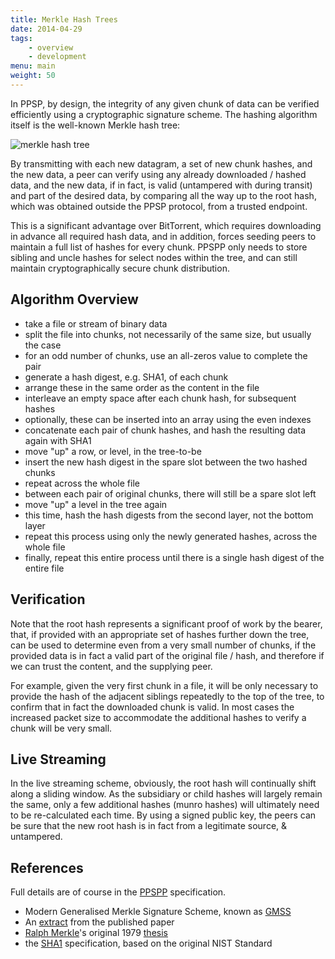 ```yaml
---
title: Merkle Hash Trees
date: 2014-04-29
tags:
    - overview
    - development
menu: main
weight: 50
---
```


In PPSP, by design, the integrity of any given chunk of data can be verified
efficiently using a cryptographic signature scheme. The hashing algorithm
itself is the well-known Merkle hash tree:

![merkle hash tree](https://github.com/skunkwerks/swirl/wiki/images/merkletree-v4.png)

By transmitting with each new datagram, a set of new chunk hashes, and the new data,
a peer can verify using any already downloaded / hashed data, and the new data, if in
fact, is valid (untampered with during transit) and part of the desired data, by
comparing all the way up to the root hash, which was obtained outside the PPSP
protocol, from a trusted endpoint.

This is a significant advantage over BitTorrent, which requires downloading in advance
all required hash data, and in addition, forces seeding peers to maintain a full list
of hashes for every chunk. PPSPP only needs to store sibling and uncle hashes for select
nodes within the tree, and can still maintain cryptographically secure chunk distribution.

## Algorithm Overview

- take a file or stream of binary data
- split the file into chunks, not necessarily of the same size, but usually the case
- for an odd number of chunks, use an all-zeros value to complete the pair
- generate a hash digest, e.g. SHA1, of each chunk
- arrange these in the same order as the content in the file
- interleave an empty space after each chunk hash, for subsequent hashes
- optionally, these can be inserted into an array using the even indexes
- concatenate each pair of chunk hashes, and hash the resulting data again with SHA1
- move "up" a row, or level, in the tree-to-be
- insert the new hash digest in the spare slot between the two hashed chunks
- repeat across the whole file
- between each pair of original chunks, there will still be a spare slot left
- move "up" a level in the tree again
- this time, hash the hash digests from the second layer, not the bottom layer
- repeat this process using only the newly generated hashes, across the whole file
- finally, repeat this entire process until there is a single hash digest of the
  entire file

## Verification

Note that the root hash represents a significant proof of work by the bearer,
that, if provided with an appropriate set of hashes further down the tree,
can be used to determine even from a very small number of chunks, if the
provided data is in fact a valid part of the original file / hash, and
therefore if we can trust the content, and the supplying peer.

For example, given the very first chunk in a file, it will be only necessary
to provide the hash of the adjacent siblings repeatedly to the top of the
tree, to confirm that in fact the downloaded chunk is valid. In most cases
the increased packet size to accommodate the additional hashes to verify a
chunk will be very small.

## Live Streaming

In the live streaming scheme, obviously, the root hash will continually
shift along a sliding window. As the subsidiary or child hashes will
largely remain the same, only a few additional hashes (munro hashes) will
ultimately need to be re-calculated each time. By using a signed public key,
the peers can be sure that the new root hash is in fact from a legitimate
source, & untampered.

## References

Full details are of course in the [PPSPP] specification.

- Modern Generalised Merkle Signature Scheme, known as [GMSS]
- An [extract] from the published paper
- [Ralph Merkle]'s original 1979 [thesis]
- the [SHA1] specification, based on the original NIST Standard

[PPSPP]: https://tools.ietf.org/html/rfc7574
[extract]: https://github.com/skunkwerks/swirl/wiki/papers/Merkle_extract_from_thesis.pdf
[GMSS]: https://github.com/skunkwerks/swirl/wiki/papers/Merkle_Signatures_with_Virtually_Unlimited_Signature_Capacity.pdf
[thesis]: https://github.com/skunkwerks/swirl/wiki/papers/Secrecy_Authentication_and_Public_Key_Systems_Merkle1979.pdf
[SHA1]: https://tools.ietf.org/html/rfc3174
[Ralph Merkle]: http://www.merkle.com/merkleDir/papers.html
